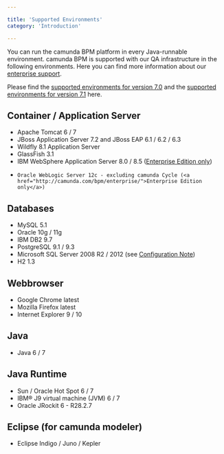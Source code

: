 ```yaml
---

title: 'Supported Environments'
category: 'Introduction'

---
```



You can run the camunda BPM platform in every Java-runnable environment. camunda BPM is supported with our QA infrastructure in the following environments. Here you can find more information about our <a href="http://camunda.com/bpm/enterprise/">enterprise support</a>.

Please find the  <a href="http://docs.camunda.org/7.0/guides/user-guide/#introduction-supported-environments">supported environments for version 7.0</a> and the <a href="http://docs.camunda.org/7.1/guides/user-guide/#introduction-supported-environments">supported environments for version 7.1</a>  here.


## Container / Application Server

*   Apache Tomcat 6 / 7
*   JBoss Application Server 7.2 and JBoss EAP 6.1 / 6.2 / 6.3
*   Wildfly 8.1 Application Server
*   GlassFish 3.1
*   IBM WebSphere Application Server 8.0 / 8.5 (<a href="http://camunda.com/bpm/enterprise/">Enterprise Edition only</a>)
*	  Oracle WebLogic Server 12c - excluding camunda Cycle (<a href="http://camunda.com/bpm/enterprise/">Enterprise Edition only</a>)


## Databases
    
*   MySQL 5.1
*   Oracle 10g / 11g
*   IBM DB2 9.7 
*   PostgreSQL 9.1 / 9.3
*   Microsoft SQL Server 2008 R2 / 2012 (see [Configuration Note](ref:#process-engine-database-configuration-custom-configuration-for-microsoft-sql-server))
*   H2 1.3


## Webbrowser

*   Google Chrome latest
*   Mozilla Firefox latest
*   Internet Explorer 9 / 10

  
## Java 

*   Java 6 / 7


## Java Runtime

* Sun / Oracle Hot Spot 6 / 7
* IBM® J9 virtual machine (JVM) 6 / 7
* Oracle JRockit 6 - R28.2.7


## Eclipse (for camunda modeler)

*   Eclipse Indigo / Juno / Kepler
